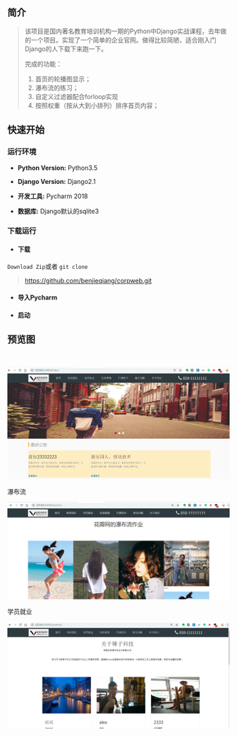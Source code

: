 ## 简介

> 该项目是国内著名教育培训机构一期的Python中Django实战课程，去年做的一个项目。实现了一个简单的企业官网。做得比较简陋，适合刚入门Django的人下载下来跑一下。
>
> 完成的功能：
>
> 1. 首页的轮播图显示；
> 2. 瀑布流的练习；
> 3. 自定义过滤器配合forloop实现
> 4. 按照权重（按从大到小排列）排序首页内容；

## 快速开始

### 运行环境

- **Python Version:** Python3.5

- **Django Version:** Django2.1

- **开发工具:** Pycharm 2018

- **数据库:** Django默认的sqlite3

### 下载运行

- #### 下载

`Download Zip`或者 `git clone`
 > https://github.com/benjieqiang/corpweb.git


- #### 导入Pycharm

- #### 启动

## 预览图

![]()

![首页](https://github.com/benjieqiang/images/blob/master/1567420535201.png)


瀑布流

![1567420560595](https://github.com/benjieqiang/images/blob/master/1567420560595.png)

学员就业

![1567420585295](https://github.com/benjieqiang/images/blob/master/1567420585295.png)